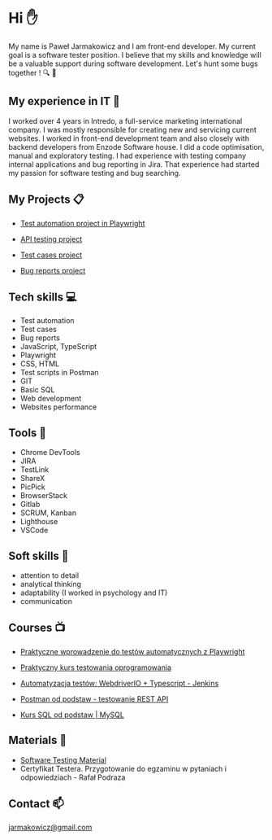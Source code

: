 # Hi :raised_hand:

My name is Paweł Jarmakowicz and I am front-end developer. My current goal is a software tester position. I believe that my skills and knowledge will be a valuable support during software development.
Let's hunt some bugs together ! :mag: :bug:

## My experience in IT :floppy_disk:

I worked over 4 years in Intredo, a full-service marketing international company. I was mostly responsible for creating new and servicing current websites. I worked in front-end development team and also closely with backend developers from Enzode Software house. 
I did a code optimisation, manual and exploratory testing. I had experience with testing company internal applications and bug reporting in Jira. That experience had started my passion for software testing and bug searching.

## My Projects :clipboard:

- [Test automation project in Playwright](https://github.com/feandev/UI-test-automation-project)

- [API testing project](https://github.com/feandev/API-Postman-tests)

- [Test cases project](https://github.com/feandev/Test-cases-project)

- [Bug reports project](https://github.com/feandev/Bug-reports-Jira)


## Tech skills :computer:

- Test automation
- Test cases
- Bug reports
- JavaScript, TypeScript
- Playwright
- CSS, HTML
- Test scripts in Postman
- GIT
- Basic SQL
- Web development
- Websites performance

## Tools :hammer:

- Chrome DevTools
- JIRA
- TestLink
- ShareX
- PicPick
- BrowserStack
- Gitlab
- SCRUM, Kanban
- Lighthouse
- VSCode

## Soft skills :herb:

- attention to detail 
- analytical thinking
- adaptability (I worked in psychology and IT)
- communication

## Courses :tv:

- [Praktyczne wprowadzenie do testów automatycznych z Playwright](https://jaktestowac.pl/)

- [Praktyczny kurs testowania oprogramowania](https://www.udemy.com/course/praktyczny-kurs-testowania-oprogramowania/)

- [Automatyzacja testów: WebdriverIO + Typescript - Jenkins](https://www.udemy.com/course/testowanie-automatyczne-webdriverio/)

- [Postman od podstaw - testowanie REST API](https://www.udemy.com/course/postman-od-podstaw-testowanie-rest-api/)

- [Kurs SQL od podstaw | MySQL ](https://www.udemy.com/course/kurs-sql-od-podstaw/)

## Materials :bookmark:

- [Software Testing Material](https://www.softwaretestingmaterial.com/)
- Certyfikat Testera. Przygotowanie do egzaminu w pytaniach i odpowiedziach - Rafał Podraza

## Contact :mailbox: 

jarmakowicz@gmail.com


